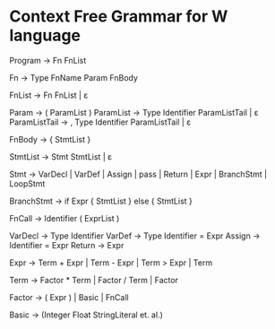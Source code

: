 <!--
 * @Author: qiemanqieman 1324137924@qq.com
 * @Date: 2024-03-23 15:49:34
 * @LastEditors: qiemanqieman 1324137924@qq.com
 * @LastEditTime: 2024-04-04 00:18:23
 * @FilePath: /W/w/src/cfg.md
 * @Description: 这是默认设置,请设置`customMade`, 打开koroFileHeader查看配置 进行设置: https://github.com/OBKoro1/koro1FileHeader/wiki/%E9%85%8D%E7%BD%AE
-->
# Context Free Grammar for W language

Program -> Fn FnList

Fn -> Type FnName Param FnBody

FnList -> Fn FnList
        | ε
        
Param -> ( ParamList )
ParamList -> Type Identifier ParamListTail
           | ε
ParamListTail -> , Type Identifier ParamListTail
               | ε

FnBody -> { StmtList }

StmtList -> Stmt StmtList
          | ε

Stmt -> VarDecl
      | VarDef
      | Assign
      | pass
      | Return
      | Expr
      | BranchStmt
      | LoopStmt 

BranchStmt -> if Expr { StmtList } else { StmtList }

FnCall -> Identifier ( ExprList )

VarDecl -> Type Identifier
VarDef -> Type Identifier = Expr
Assign -> Identifier = Expr
Return -> Expr

Expr -> Term + Expr
      | Term - Expr
      | Term > Expr
      | Term

Term -> Factor * Term
      | Factor / Term
      | Factor

Factor -> ( Expr )
        | Basic
        | FnCall

Basic -> (Integer Float StringLiteral et. al.)

